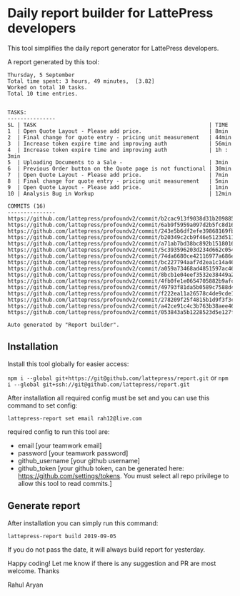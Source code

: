# Daily report builder for LattePress developers

This tool simplifies the daily report generator for LattePress developers.

A report generated by this tool:

```
Thursday, 5 September
Total time spent: 3 hours, 49 minutes,  [3.82]
Worked on total 10 tasks.
Total 10 time entries.


TASKS:
---------------
SL | TASK                                                      | TIME
1  | Open Quote Layout - Please add price.                     | 8min
2  | Final change for quote entry - pricing unit measurement   | 44min
3  | Increase token expire time and improving auth             | 56min
4  | Increase token expire time and improving auth             | 1h : 3min
5  | Uploading Documents to a Sale -                           | 3min
6  | Previous Order button on the Quote page is not functional | 30min
7  | Open Quote Layout - Please add price.                     | 7min
8  | Final change for quote entry - pricing unit measurement   | 5min
9  | Open Quote Layout - Please add price.                     | 1min
10 | Analysis Bug in Workup                                    | 12min

COMMITS (16)
---------------
https://github.com/lattepress/profoundv2/commit/b2cac913f9038d31b209885b3a3119a52671c152
https://github.com/lattepress/profoundv2/commit/6ab9f5959a097d2b5fc8d16d4e016b3da2f441c2
https://github.com/lattepress/profoundv2/commit/243e5b6df2efe39868169fb56b14d46decc2d8f9
https://github.com/lattepress/profoundv2/commit/b20349c2cb9f46e5123d511d22fe2d4378431767
https://github.com/lattepress/profoundv2/commit/a71ab7bd38bc892b1518016697ec003357f52da3
https://github.com/lattepress/profoundv2/commit/5c393596203d234d662c05410cb1b4603c0ec0d5
https://github.com/lattepress/profoundv2/commit/74da6680ce42116977a686e2bfc2292863e2e669
https://github.com/lattepress/profoundv2/commit/bc227794aaf7d2ea1c14a463cb2bd1db083bb033
https://github.com/lattepress/profoundv2/commit/a059a73468ad4851597ac462a5a5c7eccee99638
https://github.com/lattepress/profoundv2/commit/8bcb1e04eef3532e38449a28ef8a29cd85806732
https://github.com/lattepress/profoundv2/commit/4fb0fe1e0654705882b9afc4d1b06db4d29c0255
https://github.com/lattepress/profoundv2/commit/49793f81da5b0589c7588d4e0ecd9ab9749f130e
https://github.com/lattepress/profoundv2/commit/f222ea11a26578c4de9cde135384a0820408cb7a
https://github.com/lattepress/profoundv2/commit/278209f25f4815b1d9f3f3c4a1d9b025630d55ea
https://github.com/lattepress/profoundv2/commit/a42ce91c4c3b763b38aee46a79fd91cc3cd65d1c
https://github.com/lattepress/profoundv2/commit/053843a5b1228523d5e127f062ff3948d7484850

Auto generated by "Report builder".
```

## Installation

Install this tool globally for easier access:

`npm i --global git+https://git@github.com/lattepress/report.git` or
`npm i --global git+ssh://git@github.com/lattepress/report.git`

After installation all required config must be set and you can use this command
to set config:

`lattepress-report set email rah12@live.com`

required config to run this tool are:

- email [your teamwork email]
- password [your teamwork password]
- github_username [your github username]
- github_token [your github token, can be generated here:
  https://github.com/settings/tokens. You must select all repo privilege to
  allow this tool to read commits.]

## Generate report

After installation you can simply run this command:

`lattepress-report build 2019-09-05`

If you do not pass the date, it will always build report for yesterday.

Happy coding! Let me know if there is any suggestion and PR are most welcome.
Thanks

Rahul Aryan
